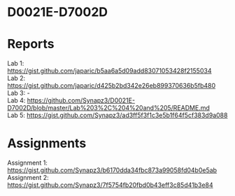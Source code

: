 # D0021E-D7002D

# Reports
Lab 1: https://gist.github.com/japaric/b5aa6a5d09add83071053428f2155034<br>
Lab 2: https://gist.github.com/japaric/d425b2bd342e26eb899370636b5fb480<br>
Lab 3: -<br>
Lab 4: https://github.com/Synapz3/D0021E-D7002D/blob/master/Lab%203%2C%204%20and%205/README.md<br>
Lab 5: https://gist.github.com/Synapz3/ad3ff5f3f1c3e5b1f64f5cf383d9a088<br>

# Assignments
Assignment 1: https://gist.github.com/Synapz3/b6170dda34fbc873a99058fd04b0e5ab<br>
Assignment 2: https://gist.github.com/Synapz3/7f5754fb20fbd0b43eff3c85d41b3e84<br>
